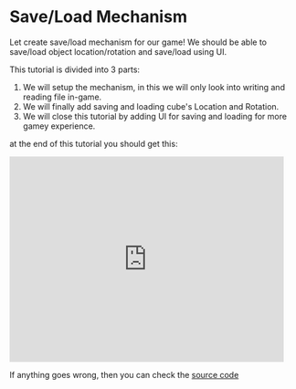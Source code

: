 # Save/Load Mechanism

Let create save/load mechanism for our game! We should be able to save/load object location/rotation and save/load using UI.

This tutorial is divided into 3 parts:
1. We will setup the mechanism, in this we will only look into writing and reading file in-game.
2. We will finally add saving and loading cube's Location and Rotation.
3. We will close this tutorial by adding UI for saving and loading for more gamey experience.

at the end of this tutorial you should get this:

<iframe width="480" height="360" src="https://blackgoku36.github.io/armory-tutorials/docassets/save_load_final.mp4" frameborder="0"> </iframe>

If anything goes wrong, then you can check the [source code](https://github.com/BlackGoku36/armory-tutorial-download/tree/master/SaveLoadMechanism)